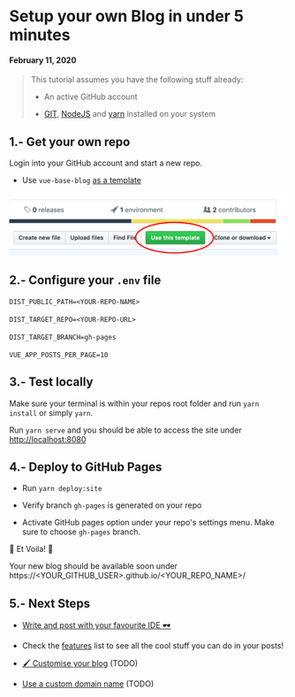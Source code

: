 # Setup your own Blog in under 5 minutes
#### February 11, 2020


> This tutorial assumes you have the following stuff already:
>
> - An active GitHub account
>
> - [GIT](), [NodeJS]() and [yarn]() installed on your system


## 1.- Get your own repo

Login into your GitHub account and start a new repo.

- Use `vue-base-blog` [as a template](https://github.com/yeikiu/vue-base-blog/generate)

![Public Dir Structure](data/assets/step1-github.png)


## 2.- Configure your `.env` file

    DIST_PUBLIC_PATH=<YOUR-REPO-NAME>

    DIST_TARGET_REPO=<YOUR-REPO-URL>

    DIST_TARGET_BRANCH=gh-pages

    VUE_APP_POSTS_PER_PAGE=10


## 3.- Test locally

Make sure your terminal is within your repos root folder and run `yarn install` or simply `yarn`.

Run `yarn serve` and you should be able to access the site under [http://localhost:8080](http://localhost:8080)


## 4.- Deploy to GitHub Pages

- Run `yarn deploy:site`

- Verify branch `gh-pages` is generated on your repo

- Activate GitHub pages option under your repo's settings menu. Make sure to choose `gh-pages` branch.

🎉 Et Voila! 🎉

Your new blog should be available soon under https://<YOUR_GITHUB_USER>.github.io/<YOUR_REPO_NAME>/


## 5.- Next Steps

- [Write and post with your favourite IDE 🕶](#/guide/post-with-your-favourite-ide)

- Check the [features](#/features) list to see all the cool stuff you can do in your posts!

- [🖌️ Customise your blog](#/guide/customise-your-blog) (TODO)

- [Use a custom domain name](#/guide/use-a-custom-domain-name) (TODO)
